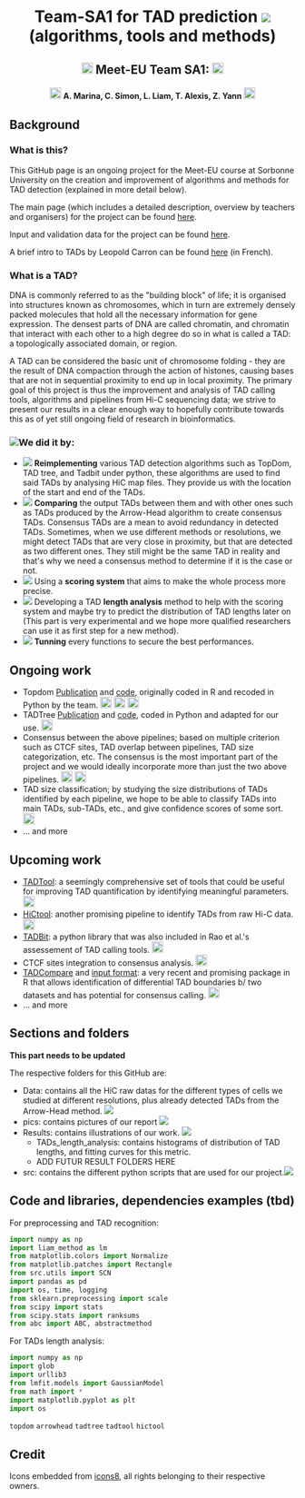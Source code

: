 <h1 align="center"> Team-SA1 for TAD prediction <img src="https://img.icons8.com/color/48/000000/predcit.png"/> (algorithms, tools and methods) </h1>

<h2 align="center"><img src="https://img.icons8.com/external-justicon-flat-justicon/64/000000/external-france-countrys-flags-justicon-flat-justicon.png", width="20"/> Meet-EU Team SA1: <img src="https://img.icons8.com/external-justicon-flat-justicon/64/000000/external-france-countrys-flags-justicon-flat-justicon.png", width="20"/> </h2>
<h4 align="center"><img src="https://img.icons8.com/color/48/000000/banana.png" width="20"/> A. Marina, C. Simon, L. Liam, T. Alexis, Z. Yann <img src="https://img.icons8.com/color/48/000000/banana.png" width="20"/></h4> 

## Background
### What is this?
This GitHub page is an ongoing project for the Meet-EU course at Sorbonne University on the creation and improvement of algorithms and methods for TAD detection (explained in more detail below).

The main page (which includes a detailed description, overview by teachers and organisers) for the project can be found [here](https://github.com/hdsu-bioquant/meet-eu-2021).

Input and validation data for the project can be found [here](http://www.lcqb.upmc.fr/meetu/).

A brief intro to TADs by Leopold Carron can be found [here](https://bioinfo-fr.net/quest-ce-quun-tad-topological-associated-domain) (in French).

### What is a TAD?
DNA is commonly referred to as the "building block" of life; it is organised into structures known as chromosomes, which in turn are extremely densely packed molecules that hold all the necessary information for gene expression. The densest parts of DNA are called chromatin, and chromatin that interact with each other to a high degree do so in what is called a TAD: a topologically associated domain, or region.

A TAD can be considered the basic unit of chromosome folding - they are the result of DNA compaction through the action of histones, causing bases that are not in sequential proximity to end up in local proximity.
The primary goal of this project is thus the improvement and analysis of TAD calling tools, algorithms and pipelines from Hi-C sequencing data; we strive to present our results in a clear enough way to hopefully contribute towards this as of yet still ongoing field of research in bioinformatics.

### <img src="https://img.icons8.com/external-filled-outline-geotatah/40/000000/external-document-workmen-compensation-filled-outline-filled-outline-geotatah.png"/>We did it by:
- <img src="https://img.icons8.com/emoji/30/000000/telescope-.png"/> **Reimplementing** various TAD detection algorithms such as TopDom, TAD tree, and Tadbit under python, these algorithms are used to find said TADs by analysing HiC map files. They provide us with the location of the start and end of the TADs.
- <img src="https://img.icons8.com/external-justicon-lineal-color-justicon/30/000000/external-hand-shake-woman-day-justicon-lineal-color-justicon.png"/> **Comparing** the output TADs between them and with other ones such as TADs produced by the Arrow-Head algorithm to create consensus TADs. Consensus TADs are a mean to avoid redundancy in detected TADs. Sometimes, when we use different methods or resolutions, we might detect TADs that are very close in proximity, but that are detected as two different ones. They still might be the same TAD in reality and that's why we need a consensus method to determine if it is the case or not. 
- <img src="https://img.icons8.com/emoji/30/000000/hundred-points.png"/> Using a **scoring system** that aims to make the whole process more precise.
- <img src="https://img.icons8.com/external-vitaliy-gorbachev-lineal-color-vitaly-gorbachev/30/000000/external-ruler-graphic-design-vitaliy-gorbachev-lineal-color-vitaly-gorbachev.png"/> Developing a TAD **length analysis** method to help with the scoring system and maybe try to predict the distribution of TAD lengths later on (This part is very experimental and we hope more qualified researchers can use it as first step for a new method).
- <img src="https://img.icons8.com/color/30/000000/vertical-settings-mixer--v1.png"/> **Tunning** every functions to secure the best performances.

## Ongoing work
- Topdom [Publication](https://pubmed.ncbi.nlm.nih.gov/26704975/) and [code](https://github.com/HenrikBengtsson/TopDom), originally coded in R and recoded in Python by the team. <img src="https://img.icons8.com/external-becris-flat-becris/64/000000/external-r-data-science-becris-flat-becris.png" width="20"/> <img src="https://img.icons8.com/color/48/000000/arrow--v2.png" width="20"/> <img src="https://img.icons8.com/color/48/000000/python--v1.png" width="20"/>
- TADTree [Publication](https://academic.oup.com/bioinformatics/article/32/11/1601/1742546?login=true) and [code](https://github.com/raphael-group/TADtree), coded in Python and adapted for our use. <img src="https://img.icons8.com/color/48/000000/python--v1.png" width="20"/> 
- Consensus between the above pipelines; based on multiple criterion such as CTCF sites, TAD overlap between pipelines, TAD size categorization, etc. The consensus is the most important part of the project and we would ideally incorporate more than just the two above pipelines. <img src="https://img.icons8.com/emoji/48/000000/folded-hands-emoji.png" width="20"/> <img src="https://img.icons8.com/color/48/000000/python--v1.png" width="20"/>
- TAD size classification; by studying the size distributions of TADs identified by each pipeline, we hope to be able to classify TADs into main TADs, sub-TADs, etc., and give confidence scores of some sort. <img src="https://img.icons8.com/color/48/000000/python--v1.png" width="20"/>
- ... and more

## Upcoming work
- [TADTool](https://github.com/vaquerizaslab/tadtool): a seemingly comprehensive set of tools that could be useful for improving TAD quantification by identifying meaningful parameters. <img src="https://img.icons8.com/color/48/000000/python--v1.png" width="20"/>
- [HiCtool](https://github.com/Zhong-Lab-UCSD/HiCtool): another promising pipeline to identify TADs from raw Hi-C data. <img src="https://img.icons8.com/color/48/000000/python--v1.png" width="20"/>
- [TADBit](https://github.com/3DGenomes/TADbit): a python library that was also included in Rao et al.'s assessement of TAD calling tools. <img src="https://img.icons8.com/color/48/000000/python--v1.png" width="20"/>
- CTCF sites integration to consensus analysis. <img src="https://img.icons8.com/external-icongeek26-linear-colour-icongeek26/64/000000/external-biology-science-and-technology-icongeek26-linear-colour-icongeek26.png" width="20"/>
- [TADCompare](https://bioconductor.org/packages/devel/bioc/vignettes/TADCompare/inst/doc/TADCompare.html) and [input format](https://bioconductor.org/packages/devel/bioc/vignettes/TADCompare/inst/doc/Input_Data.html): a very recent and promising package in R that allows identification of differential TAD boundaries b/ two datasets and has potential for consensus calling. <img src="https://img.icons8.com/external-becris-flat-becris/64/000000/external-r-data-science-becris-flat-becris.png" width="20"/>
- ... and more

## Sections and folders
**This part needs to be updated**

The respective folders for this GitHub are:
- Data: contains all the HiC raw datas for the different types of cells we studied at different resolutions, plus already detected TADs from the Arrow-Head method. <img src="https://img.icons8.com/color/25/000000/123.png"/>
- pics: contains pictures of our report <img src="https://img.icons8.com/emoji/25/000000/paintbrush-emoji.png"/>
- Results: contains illustrations of our work. <img src="https://img.icons8.com/external-vitaliy-gorbachev-lineal-color-vitaly-gorbachev/25/000000/external-painting-museum-vitaliy-gorbachev-lineal-color-vitaly-gorbachev.png"/>
  - TADs_length_analysis: contains histograms of distribution of TAD lengths, and fitting curves for this metric.
  - ADD FUTUR RESULT FOLDERS HERE
- src: contains the different python scripts that are used for our project.<img src="https://img.icons8.com/color/25/000000/property-script.png"/>


## Code and libraries, dependencies examples (tbd)
For preprocessing and TAD recognition:
```python
import numpy as np
import liam_method as lm
from matplotlib.colors import Normalize
from matplotlib.patches import Rectangle
from src.utils import SCN
import pandas as pd
import os, time, logging
from sklearn.preprocessing import scale
from scipy import stats
from scipy.stats import ranksums
from abc import ABC, abstractmethod
```
For TADs length analysis:
```python
import numpy as np
import glob
import urllib3
from lmfit.models import GaussianModel
from math import *
import matplotlib.pyplot as plt
import os
```
`topdom` `arrowhead` `tadtree` `tadtool` `hictool`

## Credit
Icons embedded from [icons8](https://icons8.com/), all rights belonging to their respective owners.
